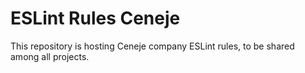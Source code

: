 # ESLint Rules Ceneje

This repository is hosting Ceneje company ESLint rules, to be shared among all projects. 
